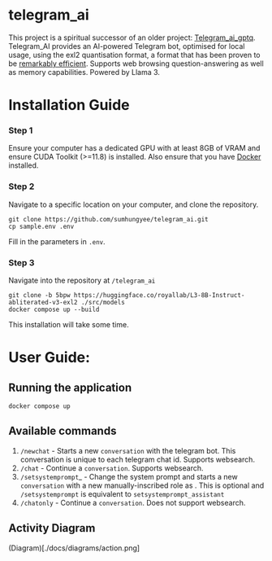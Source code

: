 # telegram_ai
This project is a spiritual successor of an older project: [Telegram_ai_gptq](https://github.com/sumhungyee/telegram_ai_gptq).
Telegram_AI provides an AI-powered Telegram bot, optimised for local usage, using the exl2 quantisation format,  a format that has been proven to be [remarkably efficient](https://oobabooga.github.io/blog/posts/gptq-awq-exl2-llamacpp/). Supports web browsing question-answering as well as memory capabilities.
Powered by Llama 3.

# Installation Guide
### Step 1
Ensure your computer has a dedicated GPU with at least 8GB of VRAM and ensure CUDA Toolkit (>=11.8) is installed. Also ensure that you have [Docker](https://www.docker.com/products/docker-desktop/) installed.

### Step 2
Navigate to a specific location on your computer, and clone the repository.
  ```
  git clone https://github.com/sumhungyee/telegram_ai.git
  cp sample.env .env
  ```
Fill in the parameters in `.env`.

### Step 3
Navigate into the repository at `/telegram_ai`
```
git clone -b 5bpw https://huggingface.co/royallab/L3-8B-Instruct-abliterated-v3-exl2 ./src/models
docker compose up --build
```
This installation will take some time.

# User Guide:

## Running the application
```
docker compose up
```

## Available commands
1. `/newchat` - Starts a new `conversation` with the telegram bot. This conversation is unique to each telegram chat id. Supports websearch.
2. `/chat` - Continue a `conversation`. Supports websearch.
3. `/setsystemprompt`_<ROLE> - Change the system prompt and starts a new `conversation` with a new manually-inscribed role as <ROLE>. This is optional and `/setsystemprompt` is equivalent to `setsystemprompt_assistant`
4. `/chatonly` - Continue a `conversation`. Does not support websearch.

## Activity Diagram
(Diagram)[./docs/diagrams/action.png]
